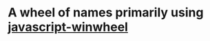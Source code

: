 # A wheel of names primarily using [javascript-winwheel](https://github.com/zarocknz/javascript-winwheel)